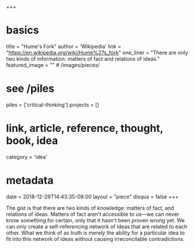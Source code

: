 +++
# basics
title     		 = "Hume's Fork"
author    		 = 'Wikipedia'
link      		 = "https://en.wikipedia.org/wiki/Hume%27s_fork"
one_liner 		 = "There are only two kinds of information: matters of fact and relations of ideas."
featured_image = "" # /images/pieces/

# see /piles
piles     		 = ['critical-thinking']
projects			 = []

# link, article, reference, thought, book, idea
category  		 = 'idea' 

# metadata
date      		 = 2018-12-29T14:43:35-08:00
layout    		 = "piece"
disqus    		 = false
+++

The gist is that there are two kinds of knowledge: matters of fact, and relations of ideas. Matters of fact aren’t accessible to us—we can never know something for certain, only that it hasn't been proven wrong yet. We can only create a self-referencing network of ideas that are related to each other. What we think of as truth is merely the ability for a particular idea to fit into this network of ideas without causing irreconcilable contradictions.